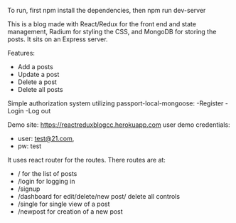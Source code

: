 To run, first npm install the dependencies, then npm run dev-server

This is a blog made with React/Redux for the front end and state management, Radium
for styling the CSS, and MongoDB for storing the posts. It sits on an Express server.

Features:
- Add a posts
- Update a post
- Delete a post
- Delete all posts


Simple authorization system utilizing passport-local-mongoose:
-Register
-Login
-Log out

Demo site: https://reactreduxblogcc.herokuapp.com
user demo credentials:
- user: test@21.com,
- pw: test


It uses react router for the routes. There routes are at:
- /  for the list of posts
- /login for logging in
- /signup
- /dashboard for edit/delete/new post/ delete all controls
- /single for single view of a post
- /newpost for creation of a new post
